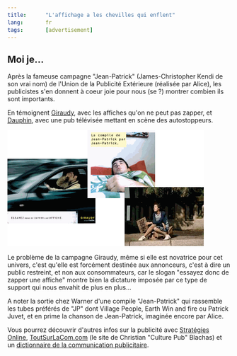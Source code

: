 ```yaml
---
title:      "L'affichage a les chevilles qui enflent"
lang:       fr
tags:       [advertisement]
---
```


## Moi je…

Après la fameuse campagne "Jean-Patrick" (James-Christopher Kendi de son vrai nom) de l'Union de la Publicité Extérieure (réalisée par Alice), les publicistes s'en donnent à coeur joie pour nous (se ?) montrer combien ils sont importants.

En témoignent [Giraudy](http://www.giraudy.fr/), avec les affiches qu'on ne peut pas zapper, et [Dauphin](http://www.dauphin-affichage.com/), avec une pub télévisée mettant en scène des autostoppeurs.

![](giraudy.png)

Le problème de la campagne Giraudy, même si elle est novatrice pour cet univers, c'est qu'elle est forcément destinée aux annonceurs, c'est à dire un public restreint, et non aux consommateurs, car le slogan "essayez donc de zapper une affiche" montre bien la dictature imposée par ce type de support qui nous envahit de plus en plus…

A noter la sortie chez Warner d'une compile "Jean-Patrick" qui rassemble les tubes préférés de "JP" dont Village People, Earth Win and fire ou Patrick Juvet, et en prime la chanson de Jean-Patrick, imaginée encore par Alice.

Vous pourrez découvrir d'autres infos sur la publicité avec [Stratégies Online](http://www.strategies-online.com/), [ToutSurLaCom.com](http://www.toutsurlacom.com/) (le site de Christian "Culture Pub" Blachas) et un [dictionnaire de la communication publicitaire](http://www.ucad.fr/pub/virt/univers/dicopub/).
